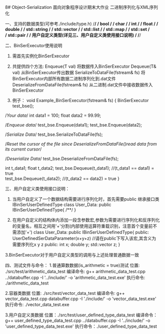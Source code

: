 8# Object-Serialization
面向对象程序设计期末大作业 二进制序列化与XML序列化

一、支持的数据类型(可参考./include/type.h)
/************************************************/
/  bool                                          /
/  char                                          /
/  int                                           /
/  float                                         /
/  double                                        / 
/  std::string                                   /
/  std::vector                                   /
/  std::list                                     /
/  std::map                                      / 
/  std::set                                      /   
/ std::pair                                      / 
/  用户自定义类型(详见三、用户自定义类使用接口说明) /
/************************************************/


二、BinSerExecutor使用说明
1. 需首先实例化BinSerExecutor

2. 共提供四个方法:
  Enqueue(T val)                        将数据传入BinSerExecutor
  Dequeue(T& val)                       从BinSerExecutor传出数据
  SerializeToDataFile(fstream& fs)      将BinSerExecutor内部所有数据二进制序列化到.dat文件
  DeserializeFromDataFile(fstream& fs)  从二进制.dat文件中接收数据传入BinSerExecutor

3. 例子：
void Example_BinSerExecutor(fstream& fs)
{
  BinSerExecutor test_bse();

  /*Your data*/
  int data1 = 100;
  float data2 = 99.99;

  /*Enqueue data*/
  test_bse.Enqueue(data1);
  test_bse.Enqueue(data2);

  /*Serialize Data*/
  test_bse.SerializeToDataFile(fs);

  /*Reset the cursor of the file since DeserializeFromDataFile()read data from its current cursor*/

  /*Deserialize Data*/
  test_bse.DeserializeFromDataFile(fs);

  int t_data1;
  float t_data2;
  test_bse.Dequeue(t_data1); //(t_data1 == data1) = true  
  test_bse.Dequeue(t_data2); //(t_data2 == data2) = true
}

三、用户自定义类使用接口说明：
1. 当用户自定义了一个数据结构需要进行序列化时，首先需要public 继承接口类 IBinSerUserDefinedType
class User_Data: public IBinSerUserDefinedType{
  /**/
}

2. 在用户自定义的结构体内添加一段含参数宏,参数为需要进行序列化和反序列化的变量名，相互之间用'+'分割(内部使用运算符重载识别，注意首个变量前不需添加'+')
class User_Data: public IBinSerUserDefinedType{
  public:
    UserDefinedSerDataParameter(x+y+z) //请在public下写入该宏,其含义为需要序列化x y z
  public:
    int x;
    double y;
    std::vector<char> z; 
}

3.BinSerExecutor对于用户自定义类型的调用与上述处理普通数据一致


四、测试文件与命令：
1.普通算数数据(is_arithmetic = true)测试
  位置: ./src/test/arithmetic_data_test
  编译命令: g++ arithmetic_data_test.cpp ../databuffer.cpp -I '../include/' -o 'arithmetic_data_test.exe'
  执行命令: ./arithmetic_data_test

2.容器类数据 
  位置: ./src/test/vector_data_test
  编译命令: g++ vector_data_test.cpp databuffer.cpp -I './include/' -o 'vector_data_test.exe'
  执行命令: ./vector_data_test.exe

3.用户自定义类数据
  位置：./src/test/user_defined_type_data_test
  编译命令：g++ user_defined_type_data_test.cpp ../databuffer.cpp -I '../include/' -o 'user_defined_type_data_test.exe'
  执行命令：./user_defined_type_data_test